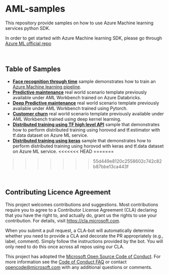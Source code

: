# AML-samples

This repository provide samples on how to use Azure Machine learning services python SDK.

In order to get started with Azure Machine learning SDK, please go through [Azure ML official repo](https://github.com/Azure/MachineLearningNotebooks)

<br>

## Table of Samples

* **[Face recognition through time](https://github.com/Azure/AMLSamples/tree/master/facereco)** sample demonstrates how to train an [Azure Machine learning pipeline](https://docs.microsoft.com/en-us/azure/machine-learning/service/concept-ml-pipelines).
* **[Predictive maintenance](https://github.com/Azure/AMLSamples/tree/master/predictive_maintenance)** real world scenario template previously available under AML Workbench trained on Azure Databricks.
* **[Deep Predictive maintenance](https://github.com/Azure/AMLSamples/tree/master/deep_predictive_maintenance)** real world scenario template previously available under AML Workbench trained using Pytorch.
* **[Customer churn](https://github.com/Azure/AMLSamples/tree/master/customer_churn)** real world scenario template previously available under AML Workbench trained using deep kernel learning.
* **[Distributed training using TF high level API](https://github.com/Azure/AMLSamples/tree/master/tf_estimator_horovod)** sample that demonstrates how to perform distributed training using horovod and tf.estimator with tf.data dataset on Azure ML service.
* **[Distributed training using keras](https://github.com/Azure/AMLSamples/tree/master/keras_horovod)** sample that demonstrates how to perform distributed training using horovod with keras and tf.data dataset on Azure ML service.
<<<<<<< HEAD
=======

>>>>>>> 55d449e8120c2558602c742c82b87bbe13ca443f
<br>


## Contributing Licence Agreement

This project welcomes contributions and suggestions.  Most contributions require you to agree to a
Contributor License Agreement (CLA) declaring that you have the right to, and actually do, grant us
the rights to use your contribution. For details, visit https://cla.microsoft.com.

When you submit a pull request, a CLA-bot will automatically determine whether you need to provide
a CLA and decorate the PR appropriately (e.g., label, comment). Simply follow the instructions
provided by the bot. You will only need to do this once across all repos using our CLA.

This project has adopted the [Microsoft Open Source Code of Conduct](https://opensource.microsoft.com/codeofconduct/).
For more information see the [Code of Conduct FAQ](https://opensource.microsoft.com/codeofconduct/faq/) or
contact [opencode@microsoft.com](mailto:opencode@microsoft.com) with any additional questions or comments.
